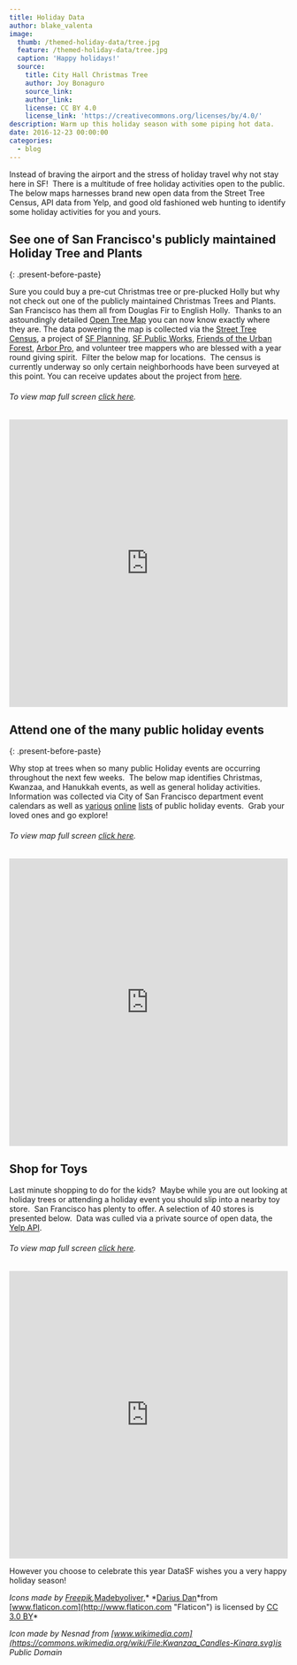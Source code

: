 ```yaml
---
title: Holiday Data
author: blake_valenta
image:
  thumb: /themed-holiday-data/tree.jpg
  feature: /themed-holiday-data/tree.jpg
  caption: 'Happy holidays!'
  source:
    title: City Hall Christmas Tree
    author: Joy Bonaguro
    source_link:
    author_link:
    license: CC BY 4.0
    license_link: 'https://creativecommons.org/licenses/by/4.0/'
description: Warm up this holiday season with some piping hot data.
date: 2016-12-23 00:00:00
categories:
  - blog
---
```



Instead of braving the airport and the stress of holiday travel why not stay here in SF!&nbsp; There is a multitude of free holiday activities open to the public.&nbsp; The below maps harnesses brand new open data from the Street Tree Census, API data from Yelp, and good old fashioned web hunting to identify some holiday activities for you and yours.&nbsp;

## See one of San Francisco's publicly maintained Holiday Tree and Plants
{: .present-before-paste}

Sure you could buy a pre-cut Christmas tree or pre-plucked Holly but why not check out one of the publicly maintained Christmas Trees and Plants.&nbsp; San Francisco has them all from Douglas Fir to English Holly.&nbsp; Thanks to an astoundingly detailed [Open Tree Map](http://urbanforestmap.org/about/) you can now know exactly where they are. The data powering the map is collected via the [Street Tree Census](http://sf-planning.org/everytreesf-%E2%80%93-street-tree-census), a project of [SF Planning](http://sf-planning.org/everytreesf-%E2%80%93-street-tree-census), [SF Public Works](http://sfpublicworks.org/services/urban-forest-plan), [Friends of the Urban Forest](http://www.fuf.net/), [Arbor Pro](http://www.arborprousa.com/), and volunteer tree mappers who are blessed with a year round giving spirit.&nbsp; Filter the below map for locations.&nbsp; The census is currently underway so only certain neighborhoods have been surveyed at this point. You can receive updates about the project from [here](http://urbanforestmap.org/blog/).

###### To view map full screen [click here](https://blakev.carto.com/builder/2489dbf8-c61a-11e6-8199-0e233c30368f/embed).

<iframe src="https://blakev.carto.com/builder/2489dbf8-c61a-11e6-8199-0e233c30368f/embed" allowfullscreen="" webkitallowfullscreen="" mozallowfullscreen="" oallowfullscreen="" msallowfullscreen="" width="100%" height="520" frameborder="0"></iframe>

## Attend one of the many public holiday events
{: .present-before-paste}

Why stop at trees when so many public Holiday events are occurring throughout the next few weeks.&nbsp; The below map identifies Christmas, Kwanzaa, and Hanukkah events, as well as general holiday activities.&nbsp; Information was collected via City of San Francisco department event calendars as well as [various](http://sanfrancisco.about.com/od/sfevents/tp/Free-Christmas-And-Holiday-Activities-And-Events-In-San-Francisco.htm) [online](http://redtri.com/san-francisco/kwanzaa-san-francisco/) [lists](http://sanfrancisco.cbslocal.com/top-lists/best-ways-to-celebrate-hanukkah-in-the-bay-area/) of public holiday events.&nbsp; Grab your loved ones and go explore!

###### To view map full screen [click here](https://blakev.carto.com/builder/98fd3750-c61a-11e6-a843-0e3ff518bd15/embed).

<iframe src="https://blakev.carto.com/builder/8fb8b248-c7c6-11e6-bfd3-0ecd1babdde5/embed" allowfullscreen="" webkitallowfullscreen="" mozallowfullscreen="" oallowfullscreen="" msallowfullscreen="" width="100%" height="520" frameborder="0"></iframe>

## Shop for Toys

Last minute shopping to do for the kids?&nbsp; Maybe while you are out looking at holiday trees or attending a holiday event you should slip into a nearby toy store.&nbsp; San Francisco has plenty to offer. A selection of 40 stores is presented below.&nbsp; Data was culled via a private source of open data, the [Yelp API](https://www.google.com/url?sa=t&amp;rct=j&amp;q=&amp;esrc=s&amp;source=web&amp;cd=1&amp;cad=rja&amp;uact=8&amp;ved=0ahUKEwjWlNLloobRAhWIr1QKHaBrCsQQFggcMAA&amp;url=https%3A%2F%2Fwww.yelp.com%2Fdevelopers%2Fdocumentation%2Fv2%2Foverview&amp;usg=AFQjCNH6kkbhg88eZtjp5_d6p-78Hm8UKA&amp;sig2=2xmzJJLOvmQjH2LzSHeI3g).

###### To view map full screen [click here](https://blakev.carto.com/builder/ab6db45a-c61a-11e6-976b-0e05a8b3e3d7/embed).

<iframe src="https://blakev.carto.com/builder/148b3ef0-c7c7-11e6-8552-0e05a8b3e3d7/embed" allowfullscreen="" webkitallowfullscreen="" mozallowfullscreen="" oallowfullscreen="" msallowfullscreen="" width="100%" height="520" frameborder="0"></iframe>

However you choose to celebrate this year DataSF wishes you a very happy holiday season!

*Icons made by [Freepik](http://www.freepik.com "Freepik"),*[Madebyoliver,](http://www.flaticon.com/authors/madebyoliver "Madebyoliver")\* *[Darius Dan](http://www.flaticon.com/authors/darius-dan "Darius Dan")*from [www.flaticon.com](http://www.flaticon.com "Flaticon") is licensed by [CC 3.0 BY](http://creativecommons.org/licenses/by/3.0/ "Creative Commons BY 3.0")\*

*Icon made by Nesnad from [www.wikimedia.com](https://commons.wikimedia.org/wiki/File:Kwanzaa_Candles-Kinara.svg)is Public Domain*